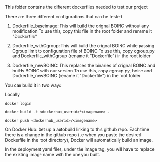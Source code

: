 This folder contains the different dockerfiles needed to test our project


There are three different configurations that can be tested

1) Dockerfile_baseimage: This will build the orignal BOINC without any modification
To use this, copy this file in the root folder and rename it "Dockerfile"

2) Dockerfile_withCgroup: This will build the orignal BOINC while passing Cgroup limit to configuration file of BOINC
To use this, copy cgroup.py and Dockerfile_withCgroup (rename it "Dockerfile") in the root folder

3) Dockerfile_newBOINC: This replaces the binaries of orignal BOINC and builds BOINC with our version
To use this, copy cgroup.py, boinc and Dockerfile_newBOINC (rename it "Dockerfile") in the root folder

 You can build it in two ways

Locally:

`docker login`

`docker build -t <dockerhub_userid>/<imagename> .`

`docker push <dockerhub_userid>/<imagename>`

On Docker Hub:
Set up a autobuild linking to this github repo. Each time there is a change in the github repo (i.e when you paste the desired Dockerfile in the root directory), Docker will automatically build an image. 

In the deployment yaml files, under the image tag, you will have to replace the existing image name with the one you built. 




